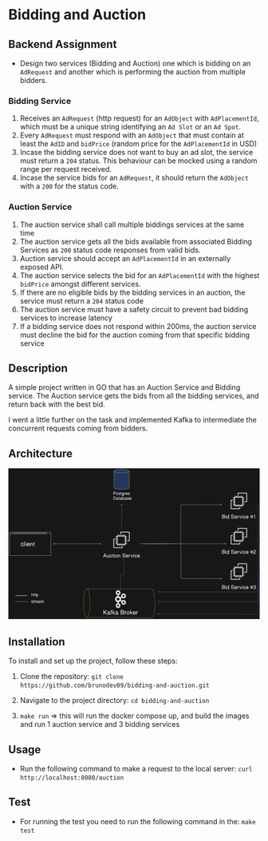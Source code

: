 # Bidding and Auction

## Backend Assignment
- Design two services (Bidding and Auction) one which is bidding on an `AdRequest` and another which is performing the auction from multiple bidders.

### Bidding Service
1) Receives an `AdRequest` (http request) for an `AdObject` with `AdPlacementId`, which must be a unique string identifying an `Ad Slot` or an `Ad Spot`.
2) Every `AdRequest` must respond with an `AdObject` that must contain at least the `AdID` and `bidPrice` (random price for the `AdPlacementId` in USD)
3) Incase the bidding service does not want to buy an ad slot, the service must return a `204` status. This behaviour can be mocked using a random range per request received.
4) Incase the service bids for an `AdRequest`, it should return the `AdObject` with a `200` for the status code.

### Auction Service
1) The auction service shall call multiple biddings services at the same time
2) The auction service gets all the bids available from associated Bidding Services as `200` status code responses from valid bids.
3) Auction service should accept an `AdPlacementId` in an externally exposed API.
4) The auction service selects the bid for an `AdPlacementId` with the highest `bidPrice` amongst different services.
5) If there are no eligible bids by the bidding services in an auction, the service must return a `204` status code
6) The auction service must have a safety circuit to prevent bad bidding services to increase latency
7) If a bidding service does not respond within 200ms, the auction service must decline the bid for the auction coming from that specific bidding service

## Description

A simple project written in GO that has an Auction Service and Bidding service. The Auction service gets the bids from all the bidding services, and return back with the best bid.

I went a little further on the task and implemented Kafka to intermediate the concurrent requests coming from bidders.

## Architecture
![Diagram](images/architecture.png)

## Installation

To install and set up the project, follow these steps:
1. Clone the repository: `git clone https://github.com/brunodev09/bidding-and-auction.git`

2. Navigate to the project directory: `cd bidding-and-auction`

3. `make run` => this will run the docker compose up, and build the images and run 1 auction service and 3 bidding services

  
## Usage
- Run the following command to make a request to the local server: 
 `curl http://localhost:8080/auction`

## Test
- For running the test you need to run the following command in the: `make test`